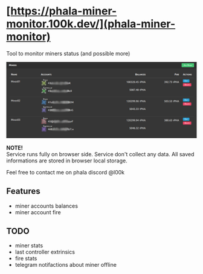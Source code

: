 # [https://phala-miner-monitor.100k.dev/](phala-miner-monitor)
Tool to monitor miners status (and possible more)

![Preview](preview.jpg)

**NOTE!**  
Service runs fully on browser side.
Service don't collect any data.
All saved informations are stored in browser local storage.

Feel free to contact me on phala discord @l00k

## Features
- miner accounts balances
- miner account fire

## TODO
- miner stats
- last controller extrinsics
- fire stats
- telegram notifactions about miner offline
